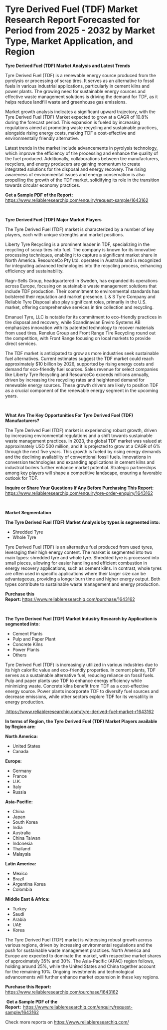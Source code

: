 <p><h1>Tyre Derived Fuel (TDF) Market Research Report Forecasted for Period from 2025 -  2032 by Market Type, Market Application, and Region</h1></p><p><strong>Tyre Derived Fuel (TDF) Market Analysis and Latest Trends</strong></p>
<p><p>Tyre Derived Fuel (TDF) is a renewable energy source produced from the pyrolysis or processing of scrap tires. It serves as an alternative to fossil fuels in various industrial applications, particularly in cement kilns and power plants. The growing need for sustainable energy sources and effective waste management solutions is driving the demand for TDF, as it helps reduce landfill waste and greenhouse gas emissions.</p><p>Market growth analysis indicates a significant upward trajectory, with the Tyre Derived Fuel (TDF) Market expected to grow at a CAGR of 10.8% during the forecast period. This expansion is fueled by increasing regulations aimed at promoting waste recycling and sustainable practices, alongside rising energy costs, making TDF a cost-effective and environmentally friendly alternative.</p><p>Latest trends in the market include advancements in pyrolysis technology, which improve the efficiency of tire processing and enhance the quality of the fuel produced. Additionally, collaborations between tire manufacturers, recyclers, and energy producers are gaining momentum to create integrated solutions for tire disposal and energy recovery. The rising awareness of environmental issues and energy conservation is also propelling the growth of the TDF market, solidifying its role in the transition towards circular economy practices.</p></p>
<p><strong>Get a Sample PDF of the Report:&nbsp;</strong> <a href="https://www.reliableresearchiq.com/enquiry/request-sample/1643162?utm_campaign=1087&utm_medium=2&utm_source=Github&utm_content=ia&utm_term=12012025&utm_id=tyre-derived-fuel-tdf">https://www.reliableresearchiq.com/enquiry/request-sample/1643162</a></p>
<p>&nbsp;</p>
<p><strong>Tyre Derived Fuel (TDF) Major Market Players</strong></p>
<p><p>The Tyre Derived Fuel (TDF) market is characterized by a number of key players, each with unique strengths and market positions. </p><p>Liberty Tyre Recycling is a prominent leader in TDF, specializing in the recycling of scrap tires into fuel. The company is known for its innovative processing techniques, enabling it to capture a significant market share in North America. ResourceCo Pty Ltd. operates in Australia and is recognized for integrating advanced technologies into the recycling process, enhancing efficiency and sustainability. </p><p>Ragn-Sells Group, headquartered in Sweden, has expanded its operations across Europe, focusing on sustainable waste management solutions that include TDF production. Their commitment to environmental standards has bolstered their reputation and market presence. L & S Tyre Company and Reliable Tyre Disposal also play significant roles, primarily in the U.S. market, offering comprehensive services in tire collection and recycling.</p><p>Emanuel Tyre, LLC is notable for its commitment to eco-friendly practices in tire disposal and recovery, while Scandinavian Enviro Systems AB emphasizes innovation with its patented technology to recover materials from used tires. Renelux Group and Front Range Tire Recycling round out the competition, with Front Range focusing on local markets to provide direct services.</p><p>The TDF market is anticipated to grow as more industries seek sustainable fuel alternatives. Current estimates suggest the TDF market could reach approximately $10 billion by 2026, supported by rising energy costs and demand for eco-friendly fuel sources. Sales revenue for select companies like Liberty Tyre Recycling and ResourceCo exceeds millions annually, driven by increasing tire recycling rates and heightened demand for renewable energy sources. These growth drivers are likely to position TDF as a crucial component of the renewable energy segment in the upcoming years.</p></p>
<p>&nbsp;</p>
<p><strong>What Are The Key Opportunities For Tyre Derived Fuel (TDF) Manufacturers?</strong></p>
<p><p>The Tyre Derived Fuel (TDF) market is experiencing robust growth, driven by increasing environmental regulations and a shift towards sustainable waste management practices. In 2023, the global TDF market was valued at approximately USD 500 million, and it is projected to grow at a CAGR of 6% through the next five years. This growth is fueled by rising energy demands and the declining availability of conventional fossil fuels. Innovations in conversion technologies and expanding applications in cement kilns and industrial boilers further enhance market potential. Strategic partnerships among key players will shape a competitive landscape, ensuring a favorable outlook for TDF.</p></p>
<p><strong>Inquire or Share Your Questions If Any Before Purchasing This Report:</strong> <a href="https://www.reliableresearchiq.com/enquiry/pre-order-enquiry/1643162?utm_campaign=1087&utm_medium=2&utm_source=Github&utm_content=ia&utm_term=12012025&utm_id=tyre-derived-fuel-tdf">https://www.reliableresearchiq.com/enquiry/pre-order-enquiry/1643162</a></p>
<p>&nbsp;</p>
<p><strong>Market Segmentation</strong></p>
<p><strong>The Tyre Derived Fuel (TDF) Market Analysis by types is segmented into:</strong></p>
<p><ul><li>Shredded Tyre</li><li>Whole Tyre</li></ul></p>
<p><p>Tyre Derived Fuel (TDF) is an alternative fuel produced from used tyres, leveraging their high energy content. The market is segmented into two main types: shredded tyre and whole tyre. Shredded tyre is processed into small pieces, allowing for easier handling and efficient combustion in energy recovery applications, such as cement kilns. In contrast, whole tyres are often used in specific applications where their larger size can be advantageous, providing a longer burn time and higher energy output. Both types contribute to sustainable waste management and energy production.</p></p>
<p><strong>Purchase this Report:&nbsp;</strong><a href="https://www.reliableresearchiq.com/purchase/1643162?utm_campaign=1087&utm_medium=2&utm_source=Github&utm_content=ia&utm_term=12012025&utm_id=tyre-derived-fuel-tdf">https://www.reliableresearchiq.com/purchase/1643162</a></p>
<p>&nbsp;</p>
<p><strong>The Tyre Derived Fuel (TDF) Market Industry Research by Application is segmented into:</strong></p>
<p><ul><li>Cement Plants</li><li>Pulp and Paper Plant</li><li>Concrete Kilns</li><li>Power Plants</li><li>Others</li></ul></p>
<p><p>Tyre Derived Fuel (TDF) is increasingly utilized in various industries due to its high calorific value and eco-friendly properties. In cement plants, TDF serves as a sustainable alternative fuel, reducing reliance on fossil fuels. Pulp and paper plants use TDF to enhance energy efficiency while minimizing waste. Concrete kilns benefit from TDF as a cost-effective energy source. Power plants incorporate TDF to diversify fuel sources and decrease emissions, while other sectors explore TDF for its versatility in energy production.</p></p>
<p><a href="https://www.reliableresearchiq.com/tyre-derived-fuel-market-r1643162?utm_campaign=1087&utm_medium=2&utm_source=Github&utm_content=ia&utm_term=12012025&utm_id=tyre-derived-fuel-tdf">&nbsp;https://www.reliableresearchiq.com/tyre-derived-fuel-market-r1643162</a></p>
<p><strong>In terms of Region, the Tyre Derived Fuel (TDF) Market Players available by Region are:</strong></p>
<p>
    <p> <strong> North America: </strong>
        <ul>
            <li>United States</li>
            <li>Canada</li>
        </ul>
        </p> 
    <p> <strong> Europe: </strong>
        <ul>
            <li>Germany</li>
            <li>France</li>
            <li>U.K.</li>
            <li>Italy</li>
            <li>Russia</li>
        </ul>
        </p> 
    <p> <strong> Asia-Pacific: </strong>
        <ul>
            <li>China</li>
            <li>Japan</li>
            <li>South Korea</li>
            <li>India</li>
            <li>Australia</li>
            <li>China Taiwan</li>
            <li>Indonesia</li>
            <li>Thailand</li>
            <li>Malaysia</li>
        </ul>
        </p> 
    <p> <strong> Latin America: </strong>
        <ul>
            <li>Mexico</li>
            <li>Brazil</li>
            <li>Argentina Korea</li>
            <li>Colombia</li>
        </ul>
        </p> 
    <p> <strong> Middle East & Africa: </strong>
        <ul>
            <li>Turkey</li>
            <li>Saudi</li>
            <li>Arabia</li>
            <li>UAE</li>
            <li>Korea</li>
        </ul>
    </p>
    </p>
<p><p>The Tyre Derived Fuel (TDF) market is witnessing robust growth across various regions, driven by increasing environmental regulations and the push for sustainable waste management practices. North America and Europe are expected to dominate the market, with respective market shares of approximately 35% and 30%. The Asia-Pacific (APAC) region follows, holding around 25%, while the United States and China together account for the remaining 10%. Ongoing investments and technological advancements will further enhance market expansion in these key regions.</p></p>
<p><strong>Purchase this Report: </strong><a href="https://www.reliableresearchiq.com/purchase/1643162?utm_campaign=1087&utm_medium=2&utm_source=Github&utm_content=ia&utm_term=12012025&utm_id=tyre-derived-fuel-tdf">https://www.reliableresearchiq.com/purchase/1643162</a></p>
<p>&nbsp;<strong>Get a Sample PDF of the Report:&nbsp;&nbsp;</strong><a href="https://www.reliableresearchiq.com/enquiry/request-sample/1643162?utm_campaign=1087&utm_medium=2&utm_source=Github&utm_content=ia&utm_term=12012025&utm_id=tyre-derived-fuel-tdf">https://www.reliableresearchiq.com/enquiry/request-sample/1643162</a></p>
<p><strong></strong></p>
<p>Check more reports on <a href="https://www.reliableresearchiq.com/?utm_campaign=1087&utm_medium=2&utm_source=Github&utm_content=ia&utm_term=12012025&utm_id=tyre-derived-fuel-tdf">https://www.reliableresearchiq.com/</a></p>